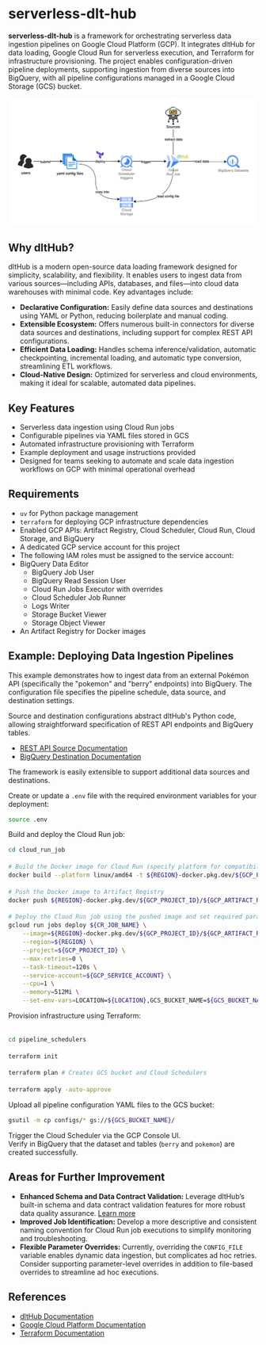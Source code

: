 # serverless-dlt-hub

**serverless-dlt-hub** is a framework for orchestrating serverless data ingestion pipelines on Google Cloud Platform (GCP). It integrates dltHub for data loading, Google Cloud Run for serverless execution, and Terraform for infrastructure provisioning. The project enables configuration-driven pipeline deployments, supporting ingestion from diverse sources into BigQuery, with all pipeline configurations managed in a Google Cloud Storage (GCS) bucket.

![serverless-dlt-hub architecture diagram](docs/serverless-dlt-hub-architecture.png)

## Why dltHub?

dltHub is a modern open-source data loading framework designed for simplicity, scalability, and flexibility. It enables users to ingest data from various sources—including APIs, databases, and files—into cloud data warehouses with minimal code. Key advantages include:

- **Declarative Configuration:** Easily define data sources and destinations using YAML or Python, reducing boilerplate and manual coding.
- **Extensible Ecosystem:** Offers numerous built-in connectors for diverse data sources and destinations, including support for complex REST API configurations.
- **Efficient Data Loading:** Handles schema inference/validation, automatic checkpointing, incremental loading, and automatic type conversion, streamlining ETL workflows.
- **Cloud-Native Design:** Optimized for serverless and cloud environments, making it ideal for scalable, automated data pipelines.

## Key Features

- Serverless data ingestion using Cloud Run jobs
- Configurable pipelines via YAML files stored in GCS
- Automated infrastructure provisioning with Terraform
- Example deployment and usage instructions provided
- Designed for teams seeking to automate and scale data ingestion workflows on GCP with minimal operational overhead

## Requirements

- `uv` for Python package management
- `terraform` for deploying GCP infrastructure dependencies
- Enabled GCP APIs: Artifact Registry, Cloud Scheduler, Cloud Run, Cloud Storage, and BigQuery
- A dedicated GCP service account for this project
- The following IAM roles must be assigned to the service account:
- BigQuery Data Editor
  - BigQuery Job User
  - BigQuery Read Session User
  - Cloud Run Jobs Executor with overrides
  - Cloud Scheduler Job Runner
  - Logs Writer
  - Storage Bucket Viewer
  - Storage Object Viewer
- An Artifact Registry for Docker images

## Example: Deploying Data Ingestion Pipelines

This example demonstrates how to ingest data from an external Pokémon API (specifically the "pokemon" and "berry" endpoints) into BigQuery. The configuration file specifies the pipeline schedule, data source, and destination settings.

Source and destination configurations abstract dltHub's Python code, allowing straightforward specification of REST API endpoints and BigQuery tables.

- [REST API Source Documentation](https://dlthub.com/docs/dlt-ecosystem/verified-sources/rest_api/basic)
- [BigQuery Destination Documentation](https://dlthub.com/docs/dlt-ecosystem/verified-sources/rest_api/basic)

The framework is easily extensible to support additional data sources and destinations.

Create or update a `.env` file with the required environment variables for your deployment:

```bash
source .env
```

Build and deploy the Cloud Run job:

```bash
cd cloud_run_job

# Build the Docker image for Cloud Run (specify platform for compatibility)
docker build --platform linux/amd64 -t ${REGION}-docker.pkg.dev/${GCP_PROJECT_ID}/${GCP_ARTIFACT_REGISTRY}/${CR_JOB_NAME} .

# Push the Docker image to Artifact Registry
docker push ${REGION}-docker.pkg.dev/${GCP_PROJECT_ID}/${GCP_ARTIFACT_REGISTRY}/${CR_JOB_NAME}

# Deploy the Cloud Run job using the pushed image and set required parameters
gcloud run jobs deploy ${CR_JOB_NAME} \
    --image=${REGION}-docker.pkg.dev/${GCP_PROJECT_ID}/${GCP_ARTIFACT_REGISTRY}/${CR_JOB_NAME}:latest \
    --region=${REGION} \
    --project=${GCP_PROJECT_ID} \
    --max-retries=0 \
    --task-timeout=120s \
    --service-account=${GCP_SERVICE_ACCOUNT} \
    --cpu=1 \
    --memory=512Mi \
    --set-env-vars=LOCATION=${LOCATION},GCS_BUCKET_NAME=${GCS_BUCKET_NAME}
```

Provision infrastructure using Terraform:

```bash

cd pipeline_schedulers

terraform init

terraform plan # Creates GCS bucket and Cloud Schedulers

terraform apply -auto-approve

```

Upload all pipeline configuration YAML files to the GCS bucket:

```bash
gsutil -m cp configs/* gs://${GCS_BUCKET_NAME}/
```

Trigger the Cloud Scheduler via the GCP Console UI.  
Verify in BigQuery that the dataset and tables (`berry` and `pokemon`) are created successfully.

## Areas for Further Improvement

- **Enhanced Schema and Data Contract Validation:** Leverage dltHub’s built-in schema and data contract validation features for more robust data quality assurance. [Learn more](https://dlthub.com/docs/general-usage/schema-contracts)
- **Improved Job Identification:** Develop a more descriptive and consistent naming convention for Cloud Run job executions to simplify monitoring and troubleshooting.
- **Flexible Parameter Overrides:** Currently, overriding the `CONFIG_FILE` variable enables dynamic data ingestion, but complicates ad hoc retries. Consider supporting parameter-level overrides in addition to file-based overrides to streamline ad hoc executions.

## References

- [dltHub Documentation](https://dlthub.com/docs/intro)
- [Google Cloud Platform Documentation](https://cloud.google.com/docs)
- [Terraform Documentation](https://developer.hashicorp.com/terraform/docs)